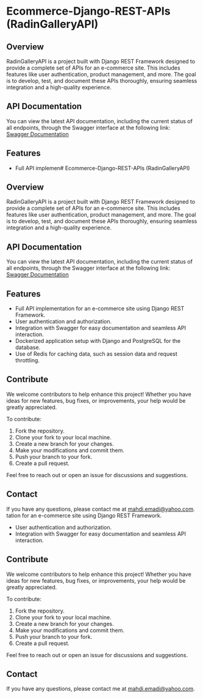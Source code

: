 # Ecommerce-Django-REST-APIs (RadinGalleryAPI)

## Overview
RadinGalleryAPI is a project built with Django REST Framework designed to provide a complete set of APIs for an e-commerce site. This includes features like user authentication, product management, and more. The goal is to develop, test, and document these APIs thoroughly, ensuring seamless integration and a high-quality experience.

## API Documentation
You can view the latest API documentation, including the current status of all endpoints, through the Swagger interface at the following link:  
[Swagger Documentation](https://mhdemd.github.io/Ecommerce-Django-REST-APIs/)

## Features
- Full API implemen# Ecommerce-Django-REST-APIs (RadinGalleryAPI)

## Overview
RadinGalleryAPI is a project built with Django REST Framework designed to provide a complete set of APIs for an e-commerce site. This includes features like user authentication, product management, and more. The goal is to develop, test, and document these APIs thoroughly, ensuring seamless integration and a high-quality experience.

## API Documentation
You can view the latest API documentation, including the current status of all endpoints, through the Swagger interface at the following link:  
[Swagger Documentation](https://mhdemd.github.io/Ecommerce-Django-REST-APIs/)

## Features
- Full API implementation for an e-commerce site using Django REST Framework.
- User authentication and authorization.
- Integration with Swagger for easy documentation and seamless API interaction.
- Dockerized application setup with Django and PostgreSQL for the database.
- Use of Redis for caching data, such as session data and request throttling.

## Contribute
We welcome contributors to help enhance this project! Whether you have ideas for new features, bug fixes, or improvements, your help would be greatly appreciated.

To contribute:
1. Fork the repository.
2. Clone your fork to your local machine.
3. Create a new branch for your changes.
4. Make your modifications and commit them.
5. Push your branch to your fork.
6. Create a pull request.

Feel free to reach out or open an issue for discussions and suggestions.

## Contact
If you have any questions, please contact me at [mahdi.emadi@yahoo.com](mailto:mahdi.emadi@yahoo.com).
tation for an e-commerce site using Django REST Framework.
- User authentication and authorization.
- Integration with Swagger for easy documentation and seamless API interaction.

## Contribute
We welcome contributors to help enhance this project! Whether you have ideas for new features, bug fixes, or improvements, your help would be greatly appreciated.

To contribute:
1. Fork the repository.
2. Clone your fork to your local machine.
3. Create a new branch for your changes.
4. Make your modifications and commit them.
5. Push your branch to your fork.
6. Create a pull request.

Feel free to reach out or open an issue for discussions and suggestions.

## Contact
If you have any questions, please contact me at [mahdi.emadi@yahoo.com](mailto:mahdi.emadi@yahoo.com).
